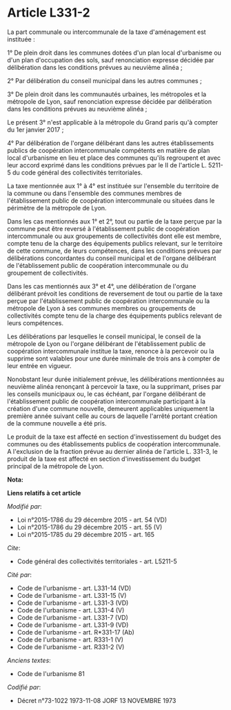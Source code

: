 # Article L331-2

La part communale ou intercommunale de la taxe d'aménagement est instituée : 

1° De plein droit dans les communes dotées d'un plan local d'urbanisme ou d'un plan d'occupation des sols, sauf renonciation
expresse décidée par délibération dans les conditions prévues au neuvième alinéa ; 

2° Par délibération du conseil municipal dans les autres communes ; 

3° De plein droit dans les communautés urbaines, les métropoles et la métropole de Lyon, sauf renonciation expresse décidée
par délibération dans les conditions prévues au neuvième alinéa ; 

Le présent 3° n'est applicable à la métropole du Grand paris qu'à compter du 1er janvier 2017 ;

4° Par délibération de l'organe délibérant dans les autres établissements publics de coopération intercommunale compétents en
matière de plan local d'urbanisme en lieu et place des communes qu'ils regroupent et avec leur accord exprimé dans les
conditions prévues par le II de l'article L. 5211-5 du code général des collectivités territoriales. 

La taxe mentionnée aux 1° à 4° est instituée sur l'ensemble du territoire de la commune ou dans l'ensemble des communes
membres de l'établissement public de coopération intercommunale ou situées dans le périmètre de la métropole de Lyon. 

Dans les cas mentionnés aux 1° et 2°, tout ou partie de la taxe perçue par la commune peut être reversé à l'établissement
public de coopération intercommunale ou aux groupements de collectivités dont elle est membre, compte tenu de la charge des
équipements publics relevant, sur le territoire de cette commune, de leurs compétences, dans les conditions prévues par
délibérations concordantes du conseil municipal et de l'organe délibérant de l'établissement public de coopération
intercommunale ou du groupement de collectivités. 

Dans les cas mentionnés aux 3° et 4°, une délibération de l'organe délibérant prévoit les conditions de reversement de tout
ou partie de la taxe perçue par l'établissement public de coopération intercommunale ou la métropole de Lyon à ses communes
membres ou groupements de collectivités compte tenu de la charge des équipements publics relevant de leurs compétences. 

Les délibérations par lesquelles le conseil municipal, le conseil de la métropole de Lyon ou l'organe délibérant de
l'établissement public de coopération intercommunale institue la taxe, renonce à la percevoir ou la supprime sont valables
pour une durée minimale de trois ans à compter de leur entrée en vigueur. 

Nonobstant leur durée initialement prévue, les délibérations mentionnées au neuvième alinéa renonçant à percevoir la taxe, ou
la supprimant, prises par les conseils municipaux ou, le cas échéant, par l'organe délibérant de l'établissement public de
coopération intercommunale participant à la création d'une commune nouvelle, demeurent applicables uniquement la première
année suivant celle au cours de laquelle l'arrêté portant création de la commune nouvelle a été pris.

Le produit de la taxe est affecté en section d'investissement du budget des communes ou des établissements publics de
coopération intercommunale. A l'exclusion de la fraction prévue au dernier alinéa de l'article L. 331-3, le produit de la
taxe est affecté en section d'investissement du budget principal de la métropole de Lyon.

**Nota:**



**Liens relatifs à cet article**

_Modifié par_:

  - Loi n°2015-1786 du 29 décembre 2015 - art. 54 (VD)
  - Loi n°2015-1786 du 29 décembre 2015 - art. 55 (V)
  - Loi n°2015-1785 du 29 décembre 2015 - art. 165

_Cite_:

  - Code général des collectivités territoriales - art. L5211-5

_Cité par_:

  - Code de l'urbanisme - art. L331-14 (VD)
  - Code de l'urbanisme - art. L331-15 (V)
  - Code de l'urbanisme - art. L331-3 (VD)
  - Code de l'urbanisme - art. L331-4 (V)
  - Code de l'urbanisme - art. L331-7 (VD)
  - Code de l'urbanisme - art. L331-9 (VD)
  - Code de l'urbanisme - art. R*331-17 (Ab)
  - Code de l'urbanisme - art. R331-1 (V)
  - Code de l'urbanisme - art. R331-2 (V)

_Anciens textes_:

  - Code de l'urbanisme 81

_Codifié par_:

  - Décret n°73-1022 1973-11-08 JORF 13 NOVEMBRE 1973
